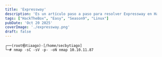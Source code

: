 ```yaml
---
title: 'Expressway'
description: 'Es un artículo paso a paso para resolver Expressway en Hackthebox Temporada 9'
tags: ["HackTheBox", "Easy", "Season9", "Linux"]
pubDate: 'Oct 20 2025'
coverImage: './expressway.png'
draft: false
---
```


```console
┌──(root㉿tiaago)-[/home/secbytiago]
└─# nmap -sC -sV -p- -oN nmap 10.10.11.87 
```

```console

```

```console

```

```console

```

```console

```
